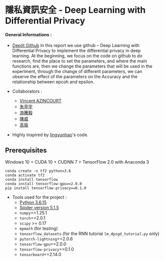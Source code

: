 # 隱私資訊安全 - Deep Learning with Differential Privacy

#### General Informations :

* [Depôt Github](https://github.com/Wiiz971/Data-privacy-and-security/)
   In this report we use github – Deep Learning with Differential Privacy to implement the differential privacy in deep learning.
At the beginning, we focus on the code on github to do research, find the place to set the parameters, and where the main functions are, then we change the parameters that will be used in the experiment, through the change of different parameters, we can observe the effect of the parameters on the Accuracy and the relationship between epcoh and epsilon.

* Collaborators  :
    *  [Vincent AZINCOURT](https://github.com/Wiiz971)
    *  [朱亭宇](https://github.com/none)
    *  [游騰毅](https://github.com/none)
    *  [陳威](https://github.com/none)
    *  [高瑜](https://github.com/none)
* Highly inspired by [lingyunhao](https://github.com/lingyunhao)'s code.

## Prerequisites
Windows 10 + CUDA 10 + CUDNN 7 + TensorFlow 2.0 with Anaconda 3
```
conda create -n tf2 python=3.6
conda activate tf2
conda install tensorflow
conda install tensorflow-gpu==2.0.0
pip install tensorflow-privacy==0.1.0
```

* Tools used for the project :
    * [Python 3.6.15](https://www.python.org/downloads/release/python-3615/)
    * [Spider version 5.1.5](https://www.spyder-ide.org/)
    * `numpy`==1.25.1
    * `torch`==2.0.1
    * `scipy` >= 0.17
    * `mpmath` (for testing)
    * `tensorflow_datasets` (for the RNN tutorial `lm_dpsgd_tutorial.py` only)
    * `pytorch-lightning`==2.0.6
    * `tensorflow-gpu`==2.0.0
    * `tensorflow-privacy`==0.1.0
    * `tensorboard`==2.14.0
 
  

